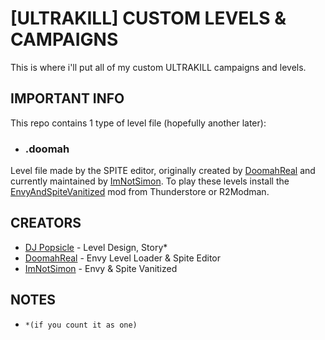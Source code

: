 
# [ULTRAKILL] CUSTOM LEVELS & CAMPAIGNS

This is where i'll put all of my custom ULTRAKILL campaigns and levels.

## IMPORTANT INFO

This repo contains 1 type of level file (hopefully another later):
- ### .doomah
Level file made by the SPITE editor, originally created by [DoomahReal](https://github.com/Minepool9) and currently maintained by [ImNotSimon](https://github.com/ImNotSimon). To play these levels install the [EnvyAndSpiteVanitized](https://thunderstore.io/c/ultrakill/p/ImNotSimon/EnvyAndSpiteVanitized/) mod from Thunderstore or R2Modman.

## CREATORS

- [DJ Popsicle](https://github.com/DJPopsicle) - Level Design, Story*
- [DoomahReal](https://github.com/Minepool9) - Envy Level Loader & Spite Editor
- [ImNotSimon](https://github.com/ImNotSimon) - Envy & Spite Vanitized


## NOTES

- `*(if you count it as one)`

